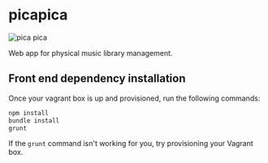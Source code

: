 picapica
========
![pica pica](https://upload.wikimedia.org/wikipedia/commons/b/b6/Pica_pica_-_Compans_Caffarelli_-_2012-03-16.jpg)

Web app for physical music library management.

## Front end dependency installation

Once your vagrant box is up and provisioned, run the following commands:
```bash
npm install
bundle install
grunt
```
If the `grunt` command isn't working for you, try provisioning your Vagrant box.
